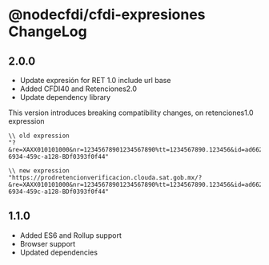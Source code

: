 # @nodecfdi/cfdi-expresiones ChangeLog

## 2.0.0

- Update expresión for RET 1.0 include url base
- Added CFDI40 and Retenciones2.0
- Update dependency library

This version introduces breaking compatibility changes, on retenciones1.0 expression

```text
\\ old expression
"?&re=XAXX010101000&nr=12345678901234567890%tt=1234567890.123456&id=ad662d33-6934-459c-a128-BDf0393f0f44"

\\ new expression
"https://prodretencionverificacion.clouda.sat.gob.mx/?&re=XAXX010101000&nr=12345678901234567890%tt=1234567890.123456&id=ad662d33-6934-459c-a128-BDf0393f0f44"
```

## 1.1.0

- Added ES6 and Rollup support
- Browser support
- Updated dependencies
